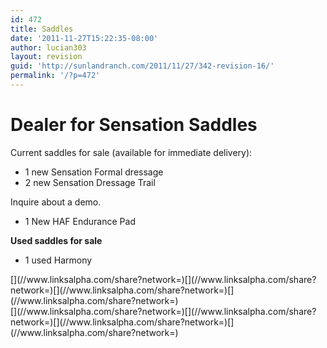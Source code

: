 ```yaml
---
id: 472
title: Saddles
date: '2011-11-27T15:22:35-08:00'
author: lucian303
layout: revision
guid: 'http://sunlandranch.com/2011/11/27/342-revision-16/'
permalink: '/?p=472'
---
```


# **Dealer for Sensation Saddles**

Current saddles for sale (available for immediate delivery):

- 1 new Sensation Formal dressage
- 2 new Sensation Dressage Trail

Inquire about a demo.

- 1 New HAF Endurance Pad

**Used saddles for sale**

- 1 used Harmony

<div class="linksalpha_container linksalpha_app_3" data-counters="1" data-size="regular" data-style="square" data-title="Saddles" data-url="https://www.sunlandranch.com/?p=472">[](//www.linksalpha.com/share?network=)[](//www.linksalpha.com/share?network=)[](//www.linksalpha.com/share?network=)[](//www.linksalpha.com/share?network=)</div><div class="linksalpha_container linksalpha_app_7" data-position="" data-title="Saddles" data-url="https://www.sunlandranch.com/?p=472">[](//www.linksalpha.com/share?network=)[](//www.linksalpha.com/share?network=)[](//www.linksalpha.com/share?network=)[](//www.linksalpha.com/share?network=)</div>